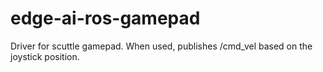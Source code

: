 # edge-ai-ros-gamepad

Driver for scuttle gamepad.  When used, publishes /cmd_vel based on the joystick position.
